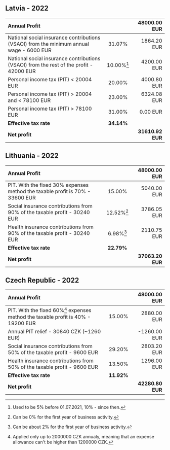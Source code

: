 ## Latvia - 2022

| Annual Profit |  | 48000.00 EUR |
| :--- | :---: | ---: |
| National social insurance contributions (VSAOI) from the minimum annual wage  - 6000 EUR | 31.07% | 1864.20 EUR |
| National social insurance contributions (VSAOI) from the rest of the profit - 42000 EUR | 10.00%[^1] | 4200.00 EUR |
| Personal income tax (PIT) < 20004 EUR | 20.00% | 4000.80 EUR |
| Personal income tax (PIT) > 20004 and < 78100 EUR | 23.00% | 6324.08 EUR |
| Personal income tax (PIT) > 78100 EUR | 31.00% | 0.00 EUR |
| **Effective tax rate** | **34.14%** | |
| **Net profit** | | **31610.92 EUR** |

## Lithuania - 2022

| Annual Profit |  | 48000.00 EUR |
| :--- | :---: | ---: |
| PIT. With the fixed 30% expenses method the taxable profit is 70%  - 33600 EUR | 15.00% | 5040.00 EUR |
| Social insurance contributions from 90% of the taxable profit  - 30240 EUR | 12.52%[^2] | 3786.05 EUR |
| Health insurance contributions from 90% of the taxable profit  - 30240 EUR | 6.98%[^3] | 2110.75 EUR |
| **Effective tax rate** | **22.79%** | |
| **Net profit** | | **37063.20 EUR** |

## Czech Republic - 2022

| Annual Profit |  | 48000.00 EUR |
| :--- | :---: | ---: |
| PIT. With the fixed 60%[^4] expenses method the taxable profit is 40%  - 19200 EUR | 15.00% | 2880.00 EUR |
| Annual PIT relief - 30840 CZK (~1260 EUR)  |  | -1260.00 EUR |
| Social insurance contributions from 50% of the taxable profit  - 9600 EUR | 29.20% | 2803.20 EUR |
| Health insurance contributions from 50% of the taxable profit  - 9600 EUR | 13.50% | 1296.00 EUR |
| **Effective tax rate** | **11.92%** | |
| **Net profit** | | **42280.80 EUR** |

[^1]: Used to be 5% before 01.07.2021, 10% - since then.
[^2]: Can be 0% for the first year of business activity.
[^3]: Can be about 2% for the first year of business activity.
[^4]: Applied only up to 2000000 CZK annualy, meaning that an expense allowance can't be higher than 1200000 CZK.
